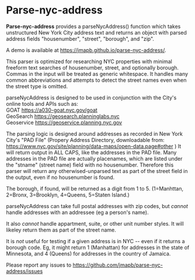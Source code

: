 # Parse-nyc-address

<strong>Parse-nyc-address</strong> provides a parseNycAddress() function which takes unstructured New York City address text and returns an object with parsed address fields "housenumber", "street", "borough", and "zip".

A demo is available at https://jmapb.github.io/parse-nyc-address/.

This parser is optimized for researching NYC properties with minimal freeform text searches of housenumber, street, and optionally borough. Commas in the input will be treated as generic whitespace. It handles many common abbreviations and attempts to detect the street names even when the street type is omitted.

parseNycAddress is designed to be used in conjunction with the City's online tools and APIs such
as:<br>GOAT https://a030-goat.nyc.gov/goat<br>
GeoSearch https://geosearch.planninglabs.nyc<br>
Geoservice https://geoservice.planning.nyc.gov<br>

The parsing logic is designed around addresses as recorded in New York City's "PAD File" (Propery Address Directory, downloadable from:
https://www.nyc.gov/site/planning/data-maps/open-data.page#other )
It will return output in ALL CAPS, like the addresses in the PAD file. Many addresses in the PAD file are actually placenames, which are listed under the "stname" (street name) field with no housenumber. Therefore this parser will return any otherwised-unparsed text as part of the street field in the output, even if no housenumber is found.

The borough, if found, will be returned as a digit from 1 to 5. (1=Manhttan, 2=Bronx, 3=Brooklyn, 4=Queens, 5=Staten Island.)

parseNycAddress can take full postal addresses with zip codes, but *cannot* handle addresses with an addressee (eg a person's name).

It also *cannot* handle appartment, suite, or other unit number styles. It will likeley return them as part of the street name.

It is *not* useful for testing if a given address is in NYC -- even if it returns a borough code. Eg, it might return 1 (Manhattan) for addresses in the state of Minnesota, and 4 (Queens) for addresses in the country of Jamaica.

Please report any issues to https://github.com/jmapb/parse-nyc-address/issues

